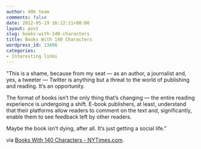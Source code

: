 ```yaml
---
author: 40k team
comments: false
date: 2012-05-19 16:12:11+00:00
layout: post
slug: books-with-140-characters
title: Books With 140 Characters
wordpress_id: 13496
categories:
- Interesting links
---
```


"This is a shame, because from my seat — as an author, a journalist and, yes, a tweeter — Twitter is anything but a threat to the world of publishing and reading. It’s an opportunity.

The format of books isn’t the only thing that’s changing — the entire reading experience is undergoing a shift. E-book publishers, at least, understand that their platforms allow readers to comment on the text and, significantly, enable them to see feedback left by other readers.

Maybe the book isn’t dying, after all. It’s just getting a social life."

via [Books With 140 Characters - NYTimes.com](http://www.nytimes.com/2012/05/20/books/review/books-with-140-characters.html?_r=3&pagewanted=2&partner=rss&emc=rss).
